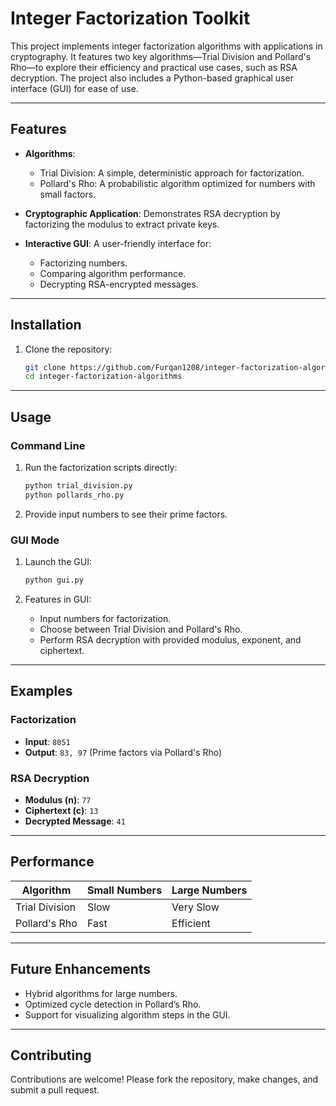 # Integer Factorization Toolkit

This project implements integer factorization algorithms with applications in cryptography. It features two key algorithms—Trial Division and Pollard's Rho—to explore their efficiency and practical use cases, such as RSA decryption. The project also includes a Python-based graphical user interface (GUI) for ease of use.

---

## Features

- **Algorithms**:
  - Trial Division: A simple, deterministic approach for factorization.
  - Pollard's Rho: A probabilistic algorithm optimized for numbers with small factors.

- **Cryptographic Application**: Demonstrates RSA decryption by factorizing the modulus to extract private keys.

- **Interactive GUI**: A user-friendly interface for:
  - Factorizing numbers.
  - Comparing algorithm performance.
  - Decrypting RSA-encrypted messages.

---

## Installation

1. Clone the repository:
   ```bash
   git clone https://github.com/Furqan1208/integer-factorization-algorithms.git
   cd integer-factorization-algorithms
   ```

---

## Usage

### Command Line

1. Run the factorization scripts directly:
   ```bash
   python trial_division.py
   python pollards_rho.py
   ```

2. Provide input numbers to see their prime factors.

### GUI Mode

1. Launch the GUI:
   ```bash
   python gui.py
   ```

2. Features in GUI:
   - Input numbers for factorization.
   - Choose between Trial Division and Pollard's Rho.
   - Perform RSA decryption with provided modulus, exponent, and ciphertext.

---

## Examples

### Factorization
- **Input**: `8051`
- **Output**: `83, 97` (Prime factors via Pollard's Rho)

### RSA Decryption
- **Modulus (n)**: `77`
- **Ciphertext (c)**: `13`
- **Decrypted Message**: `41`

---

## Performance

| Algorithm     | Small Numbers | Large Numbers |
|---------------|---------------|---------------|
| Trial Division| Slow          | Very Slow     |
| Pollard's Rho | Fast          | Efficient     |

---

## Future Enhancements

- Hybrid algorithms for large numbers.
- Optimized cycle detection in Pollard’s Rho.
- Support for visualizing algorithm steps in the GUI.

---

## Contributing

Contributions are welcome! Please fork the repository, make changes, and submit a pull request.
